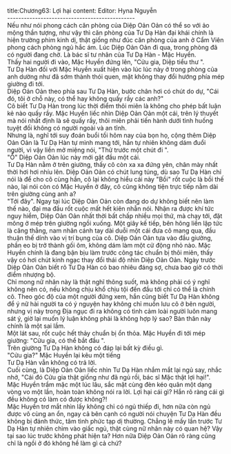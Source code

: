 title:Chương63: Lợi hại
content:
Editor: Hyna Nguyễn<br>----------------------------------------------<br>Nếu như nói phong cách căn phòng của Diệp Oản Oản có thể so với ảo mộng thần tượng, như vậy thì căn phòng của Tư Dạ Hàn đại khái chính là hiện trường phim kinh dị, thật giống như đúc căn phòng của anh ở Cẩm Viên phong cách phòng ngủ hắc ám. Lúc Diệp Oản Oản đi qua, trong phòng đã có người đang chờ. Là bác sĩ tư nhân của Tư Dạ Hàn - Mặc Huyền.<br>Thấy hai người đi vào, Mặc Huyền đứng lên, "Cửu gia, Diệp tiểu thư ".<br>Tư Dạ Hàn đối với Mặc Huyền xuất hiện vào lúc lúc này ở trong phòng của anh dường như đã sớm thành thói quen, mặt không thay đổi hướng phía mép giường đi tới.<br>Diệp Oản Oản theo phía sau Tư Dạ Hàn, bước chân hơi có chút do dự, "Cái đó, tôi ở chỗ này, có thể hay không quấy rầy các anh?"<br>Cô biết Tư Dạ Hàn trong lúc thời điểm thôi miên là không cho phép bất luận kẻ nào quấy rầy. Mặc Huyền liếc nhìn Diệp Oản Oản một cái, trên lý thuyết mà nói nhất định là sẽ quấy rầy, thôi miên phải tiến hành dưới tình huống tuyệt đối không có người ngoài và an tĩnh.<br>Nhưng là, nghĩ tới suy đoán buổi tối hôm nay của bọn họ, cộng thêm Diệp Oản Oản là Tư Dạ Hàn tự mình mang tới, hắn tự nhiên không dám đuổi người, vì vậy liền mở miệng nói, "Thử trước một chút đi ".<br>"Ồ" Diệp Oản Oản lúc này mới gật đầu một cái.<br>Tư Dạ Hàn nằm ở trên giường, thấy cô còn xa xa đứng yên, chân mày nhất thời hơi hơi nhíu lên. Diệp Oản Oản có chút lung túng, dù sao Tư Dạ Hàn chỉ nói là để cho cô cùng hắn, cô lại không hiểu cái này "Bồi" rốt cuộc là bồi thế nào, lại nói còn có Mặc Huyền ở đây, cô cũng không tiện trực tiếp nằm dài trên giường cùng anh a?<br>"Tới đây". Ngay tại lúc Diệp Oản Oản còn đang do dự không biết nên làm thế nào, đại ma đầu rốt cuộc mất hết kiên nhẫn nói. Nhận ra được khí tức nguy hiểm, Diệp Oản Oản nhất thời bất chấp nhiều mọi thứ, mà chạy tới, đặt mông ở mép trên giường ngồi xuống. Một giây kế tiếp, bên hông liền lập tức là căng thẳng, nam nhân cánh tay dài duỗi một cái đưa cô mang qua, đầu thuận thế dính vào vị trí bụng của cô. Diệp Oản Oản tựa vào đầu giường, phần eo bị trở thành gối ôm, không dám làm một cử động nhỏ nào. Mặc Huyền chính là đang bận bịu làm trước công tác chuẩn bị thôi miên, thấy vậy có hơi chút kinh ngạc thay đổi thái độ nhìn Diệp Oản Oản. Ngày trước Diệp Oản Oản biết rõ Tư Dạ Hàn có bao nhiêu đáng sợ, chưa bao giờ có thời điểm nhượng bộ.<br>Chỉ mong nữ nhân này là thật nghĩ thông suốt, mà không phải có ý nghĩ không nên có, nếu không chịu khổ chịu tội đến đầu tới chỉ có thể là chính cô. Theo góc độ của một người đứng xem, hắn cũng biết Tư Dạ Hàn không để ý nữ hài người ta có ý nguyện hay không chỉ muốn lưu cô ở bên người, nhưng vị này trong Địa ngục đi ra không có tình cảm loài người luôn mang sát ý, giờ lại muốn lý luận không phải là không hợp lý sao? Bản thân này chính là một sai lầm.<br>Một lát sau, rốt cuộc hết thảy chuẩn bị ổn thỏa. Mặc Huyền đi tới mép giường: "Cửu gia, có thể bắt đầu ".<br>Trên giường Tư Dạ Hàn không có đáp lại bất kỳ điều gì.<br>"Cửu gia?" Mặc Huyền lại kêu một tiếng<br>Tư Dạ Hàn vẫn không có trả lời.<br>Cuối cùng, là Diệp Oản Oản liếc nhìn Tư Dạ Hàn nhắm mắt lại ngủ say, nhắc nhở, "Cái đó Cửu gia thật giống như đã ngủ rồi, bác sĩ Mặc thật lợi hại!".<br>Mặc Huyền trầm mặc một lúc lâu, sắc mặt cùng đèn kéo quân một dạng vòng vo một lần, hoàn toàn không nói ra lời. Lợi hại cái gì? Hắn rõ ràng cái gì đều không có làm có được không?!<br>Mặc Huyền trơ mắt nhìn lấy không chỉ có ngủ thiếp đi, hơn nữa còn ngủ được vô cùng an ổn, ngay cả bên cạnh có người nói chuyện Tư Dạ Hàn đều không bị đánh thức, tâm tình phức tạp dị thường. Chẳng lẽ mấy lần trước Tư Dạ Hàn tự nhiên chìm vào giấc ngủ, thật cùng nữ nhân này có quan hệ? Vậy tại sao lúc trước không phát hiện ta? Hơn nữa Diệp Oản Oản rõ ràng cũng chỉ là ngồi ở đó không hề làm gì cả chứ?